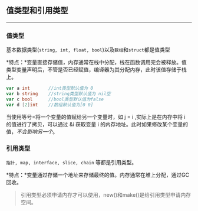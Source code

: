 ## 值类型和引用类型

---

### 值类型
基本数据类型(`string, int, float, bool`)以及`数组`和`struct`都是值类型

*特点：*变量直接存储值，内存通常在栈中分配，栈在函数调用完会被释放。值类型变量声明后，不管是否已经赋值，编译器为其分配内存，此时该值存储于栈上。

```go
var a int       //int类型默认值为 0
var b string    //string类型默认值为 nil空
var c bool      //bool类型默认值为false
var d [2]int    //数组默认值为[0 0]
```

当使用等号=将一个变量的值赋给另一个变量时，如 j = i ,实际上是在内存中将 i 的值进行了拷贝，可以通过 &i 获取变量 i 的内存地址。此时如果修改某个变量的值，*不会影响另一个*。

### 引用类型
`指针, map, interface, slice, chain` 等都是引用类型。

*特点：*变量通过存储一个地址来存储最终的值。内存通常在堆上分配，通过GC回收。

> 引用类型必须申请内存才可以使用，new()和make()是给引用类型申请内存空间。